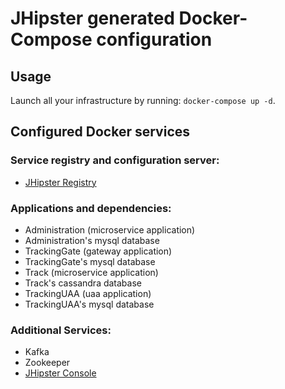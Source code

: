 # JHipster generated Docker-Compose configuration

## Usage

Launch all your infrastructure by running: `docker-compose up -d`.

## Configured Docker services

### Service registry and configuration server:

- [JHipster Registry](http://localhost:8761)

### Applications and dependencies:

- Administration (microservice application)
- Administration's mysql database
- TrackingGate (gateway application)
- TrackingGate's mysql database
- Track (microservice application)
- Track's cassandra database
- TrackingUAA (uaa application)
- TrackingUAA's mysql database

### Additional Services:

- Kafka
- Zookeeper
- [JHipster Console](http://localhost:5601)
